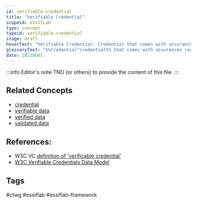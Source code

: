 ```yaml
---
id: verifiable-credential
title: "Verifiable Credential"
scopeid: essifLab
type: concept
typeid: verifiable-credential
stage: draft
hoverText: "Verifiable Credential: Credential that comes with assurances regarding its provenance (the Party that issued it) and its integrity (the property that the Credential data has not been tampered with in transit, i.e. is the same as when issued)."
glossaryText: "%%Credential^credential%% that comes with assurances regarding its provenance (the %%party^party%% that issued it) and its integrity (the property that the %%credential^credential%% data has not been tampered with in transit, i.e. is the same as when issued)."
date: 20210601
---
```


:::info Editor's note
TNO (or others) to provide the content of this file.
:::

## Related Concepts
- [credential](credential)
- [verifiable data](verifiable-data)
- [verified data](verified-data)
- [validated data](validated-data)

## References:
- W3C VC [definition of 'verificable credential'](https://www.w3.org/TR/vc-data-model/#dfn-credential)
- [W3C Verifiable Credentials Data Model](https://www.w3.org/TR/vc-data-model/)

## Tags
#ctwg #essiflab #essiflab-framework